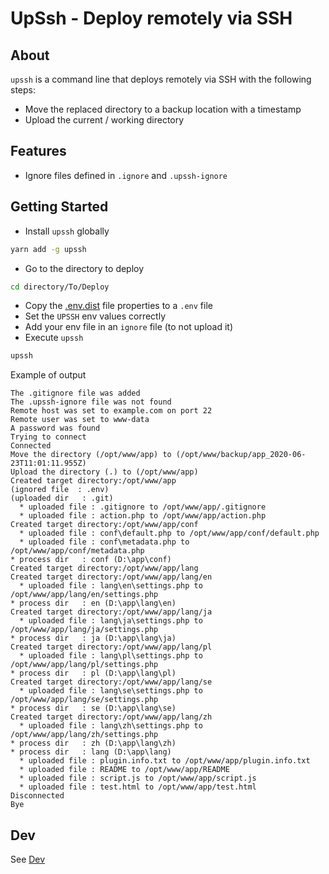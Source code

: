 # UpSsh - Deploy remotely via SSH

## About

`upssh` is a command line that deploys remotely via SSH with the following steps:
  
  * Move the replaced directory to a backup location with a timestamp
  * Upload the current / working directory

## Features

  * Ignore files defined in `.ignore` and `.upssh-ignore`

## Getting Started

  * Install `upssh` globally

```bash
yarn add -g upssh 
```
  
  * Go to the directory to deploy

```bash
cd directory/To/Deploy
```

  * Copy the [.env.dist](.env.dist) file properties to a `.env` file 
  * Set the `UPSSH` env values correctly
  * Add your env file in an `ignore` file (to not upload it)
  * Execute `upssh`

```bash
upssh
```
Example of output
```text
The .gitignore file was added
The .upssh-ignore file was not found
Remote host was set to example.com on port 22
Remote user was set to www-data
A password was found
Trying to connect
Connected
Move the directory (/opt/www/app) to (/opt/www/backup/app_2020-06-23T11:01:11.955Z)
Upload the directory (.) to (/opt/www/app)
Created target directory:/opt/www/app
(ignored file  : .env)
(uploaded dir   : .git)
  * uploaded file : .gitignore to /opt/www/app/.gitignore
  * uploaded file : action.php to /opt/www/app/action.php
Created target directory:/opt/www/app/conf
  * uploaded file : conf\default.php to /opt/www/app/conf/default.php
  * uploaded file : conf\metadata.php to /opt/www/app/conf/metadata.php
* process dir   : conf (D:\app\conf)
Created target directory:/opt/www/app/lang
Created target directory:/opt/www/app/lang/en
  * uploaded file : lang\en\settings.php to /opt/www/app/lang/en/settings.php
* process dir   : en (D:\app\lang\en)
Created target directory:/opt/www/app/lang/ja
  * uploaded file : lang\ja\settings.php to /opt/www/app/lang/ja/settings.php
* process dir   : ja (D:\app\lang\ja)
Created target directory:/opt/www/app/lang/pl
  * uploaded file : lang\pl\settings.php to /opt/www/app/lang/pl/settings.php
* process dir   : pl (D:\app\lang\pl)
Created target directory:/opt/www/app/lang/se
  * uploaded file : lang\se\settings.php to /opt/www/app/lang/se/settings.php
* process dir   : se (D:\app\lang\se)
Created target directory:/opt/www/app/lang/zh
  * uploaded file : lang\zh\settings.php to /opt/www/app/lang/zh/settings.php
* process dir   : zh (D:\app\lang\zh)
* process dir   : lang (D:\app\lang)
  * uploaded file : plugin.info.txt to /opt/www/app/plugin.info.txt
  * uploaded file : README to /opt/www/app/README
  * uploaded file : script.js to /opt/www/app/script.js
  * uploaded file : test.html to /opt/www/app/test.html
Disconnected
Bye
```

## Dev

See [Dev](./doc/cli.md)
